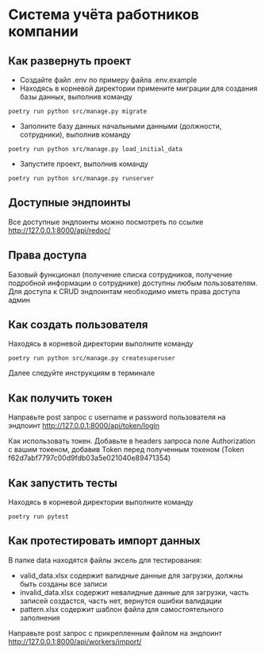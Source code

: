 # Система учёта работников компании

## Как развернуть проект
- Создайте файл .env по примеру файла .env.example
- Находясь в корневой директории примените миграции для создания базы данных, выполнив команду
```
poetry run python src/manage.py migrate
```
- Заполните базу данных начальными данными (должности, сотрудники), выполнив команду
```
poetry run python src/manage.py load_initial_data
```
- Запустите проект, выполнив команду
```
poetry run python src/manage.py runserver
```
## Доступные эндпоинты
Все доступные эндпоинты можно посмотреть по ссылке http://127.0.0.1:8000/api/redoc/ 

## Права доступа
Базовый функционал (получение списка сотрудников, получение подробной информации о сотруднике) доступны любым пользователям.
Для доступа к CRUD эндпоинтам необходимо иметь права доступа админ

## Как создать пользователя
Находясь в корневой директории выполните команду
```
poetry run python src/manage.py createsuperuser
```
Далее следуйте инструкциям в терминале

## Как получить токен
Направьте post запрос с username и password пользователя на эндпоинт http://127.0.0.1:8000/api/token/login

Как использовать токен.
Добавьте в headers запроса поле Authorization с вашим токеном, добавив Token перед полученным токеном (Token f62d7abf7797c00d9fdb03a5e021040e89471354)

## Как запустить тесты
Находясь в корневой директории выполните команду
```
poetry run pytest
```

## Как протестировать импорт данных
В папке data находятся файлы эксель для тестирования:
- valid_data.xlsx содержит валидные данные для загрузки, должны быть созданы все записи
- invalid_data.xlsx содержит невалидные данные для загрузки, часть записей создастся, часть нет, вернутся ошибки валидации
- pattern.xlsx содержит шаблон файла для самостоятельного заполнения

Направьте post запрос с прикрепленным файлом на эндпоинт http://127.0.0.1:8000/api/workers/import/

